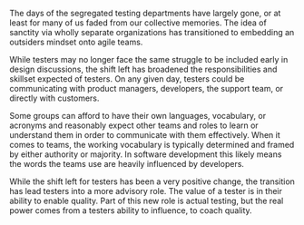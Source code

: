 The days of the segregated testing departments have largely gone, or at least for many of us faded from our collective memories. The idea of sanctity via wholly separate organizations has transitioned to embedding an outsiders mindset onto agile teams. 

While testers may no longer face the same struggle to be included early in design discussions, the shift left has broadened the responsibilities and skillset expected of testers. On any given day, testers could be communicating with product managers, developers, the support team, or directly with customers. 

Some groups can afford to have their own languages, vocabulary, or acronyms and reasonably expect other teams and roles to learn or understand them in order to communicate with them effectively. When it comes to teams, the working vocabulary is typically determined and framed by either authority or majority. In software development this likely means the words the teams use are heavily influenced by developers.

While the shift left for testers has been a very positive change, the transition has lead testers into a more advisory role. The value of a tester is in their ability to enable quality. Part of this new role is actual testing, but the real power comes from a testers ability to influence, to coach quality.  

